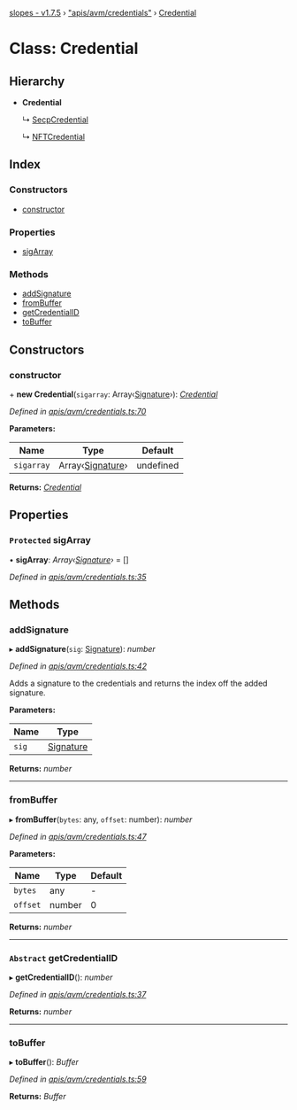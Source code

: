 [slopes - v1.7.5](../README.md) › ["apis/avm/credentials"](../modules/_apis_avm_credentials_.md) › [Credential](_apis_avm_credentials_.credential.md)

# Class: Credential

## Hierarchy

* **Credential**

  ↳ [SecpCredential](_apis_avm_credentials_.secpcredential.md)

  ↳ [NFTCredential](_apis_avm_credentials_.nftcredential.md)

## Index

### Constructors

* [constructor](_apis_avm_credentials_.credential.md#constructor)

### Properties

* [sigArray](_apis_avm_credentials_.credential.md#protected-sigarray)

### Methods

* [addSignature](_apis_avm_credentials_.credential.md#addsignature)
* [fromBuffer](_apis_avm_credentials_.credential.md#frombuffer)
* [getCredentialID](_apis_avm_credentials_.credential.md#abstract-getcredentialid)
* [toBuffer](_apis_avm_credentials_.credential.md#tobuffer)

## Constructors

###  constructor

\+ **new Credential**(`sigarray`: Array‹[Signature](_apis_avm_types_.signature.md)›): *[Credential](_apis_avm_credentials_.credential.md)*

*Defined in [apis/avm/credentials.ts:70](https://github.com/ava-labs/slopes/blob/be20cee/src/apis/avm/credentials.ts#L70)*

**Parameters:**

Name | Type | Default |
------ | ------ | ------ |
`sigarray` | Array‹[Signature](_apis_avm_types_.signature.md)› |  undefined |

**Returns:** *[Credential](_apis_avm_credentials_.credential.md)*

## Properties

### `Protected` sigArray

• **sigArray**: *Array‹[Signature](_apis_avm_types_.signature.md)›* =  []

*Defined in [apis/avm/credentials.ts:35](https://github.com/ava-labs/slopes/blob/be20cee/src/apis/avm/credentials.ts#L35)*

## Methods

###  addSignature

▸ **addSignature**(`sig`: [Signature](_apis_avm_types_.signature.md)): *number*

*Defined in [apis/avm/credentials.ts:42](https://github.com/ava-labs/slopes/blob/be20cee/src/apis/avm/credentials.ts#L42)*

Adds a signature to the credentials and returns the index off the added signature.

**Parameters:**

Name | Type |
------ | ------ |
`sig` | [Signature](_apis_avm_types_.signature.md) |

**Returns:** *number*

___

###  fromBuffer

▸ **fromBuffer**(`bytes`: any, `offset`: number): *number*

*Defined in [apis/avm/credentials.ts:47](https://github.com/ava-labs/slopes/blob/be20cee/src/apis/avm/credentials.ts#L47)*

**Parameters:**

Name | Type | Default |
------ | ------ | ------ |
`bytes` | any | - |
`offset` | number | 0 |

**Returns:** *number*

___

### `Abstract` getCredentialID

▸ **getCredentialID**(): *number*

*Defined in [apis/avm/credentials.ts:37](https://github.com/ava-labs/slopes/blob/be20cee/src/apis/avm/credentials.ts#L37)*

**Returns:** *number*

___

###  toBuffer

▸ **toBuffer**(): *Buffer*

*Defined in [apis/avm/credentials.ts:59](https://github.com/ava-labs/slopes/blob/be20cee/src/apis/avm/credentials.ts#L59)*

**Returns:** *Buffer*
